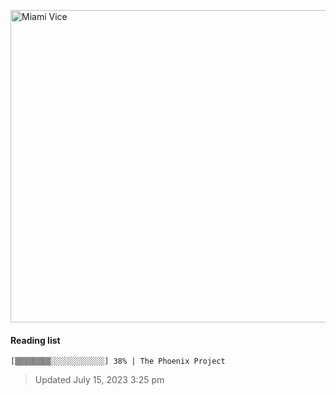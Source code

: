 
[<img src="https://media.giphy.com/media/l0IsIMQkVZ0UK1Q7C/giphy.gif" alt="Miami Vice" width="800" height="500">](https://www.youtube.com/watch?v=-aMCzRj3Syg)

#### Reading list

    [▒▒▒▒▒▒▒▒░░░░░░░░░░░░] 38% | The Phoenix Project
    
> Updated July 15, 2023 3:25 pm
